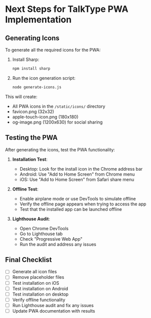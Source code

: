 # Next Steps for TalkType PWA Implementation

## Generating Icons

To generate all the required icons for the PWA:

1. Install Sharp:
   ```bash
   npm install sharp
   ```

2. Run the icon generation script:
   ```bash
   node generate-icons.js
   ```

This will create:
- All PWA icons in the `/static/icons/` directory
- favicon.png (32x32)
- apple-touch-icon.png (180x180)
- og-image.png (1200x630) for social sharing

## Testing the PWA

After generating the icons, test the PWA functionality:

1. **Installation Test**:
   - Desktop: Look for the install icon in the Chrome address bar
   - Android: Use "Add to Home Screen" from Chrome menu
   - iOS: Use "Add to Home Screen" from Safari share menu

2. **Offline Test**:
   - Enable airplane mode or use DevTools to simulate offline
   - Verify the offline page appears when trying to access the app
   - Test that the installed app can be launched offline

3. **Lighthouse Audit**:
   - Open Chrome DevTools
   - Go to Lighthouse tab
   - Check "Progressive Web App"
   - Run the audit and address any issues

## Final Checklist

- [ ] Generate all icon files
- [ ] Remove placeholder files
- [ ] Test installation on iOS
- [ ] Test installation on Android
- [ ] Test installation on desktop
- [ ] Verify offline functionality
- [ ] Run Lighthouse audit and fix any issues
- [ ] Update PWA documentation with results